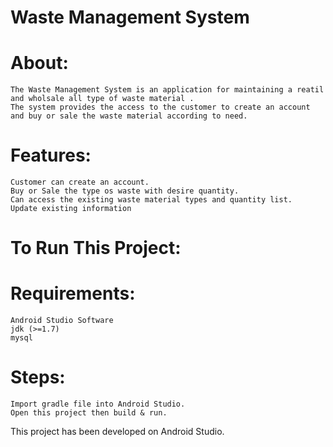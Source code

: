 # Waste Management System
# About:

    The Waste Management System is an application for maintaining a reatil and wholsale all type of waste material .
    The system provides the access to the customer to create an account and buy or sale the waste material according to need.

# Features:

    Customer can create an account.
    Buy or Sale the type os waste with desire quantity.
    Can access the existing waste material types and quantity list.
    Update existing information

# To Run This Project:

# Requirements:
    Android Studio Software
    jdk (>=1.7)
    mysql

# Steps:

    Import gradle file into Android Studio.
    Open this project then build & run.

This project has been developed on Android Studio.



